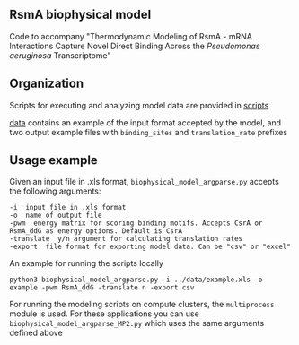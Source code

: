 ## RsmA biophysical model 
Code to accompany "Thermodynamic Modeling of RsmA - mRNA Interactions Capture Novel Direct Binding Across the *Pseudomonas aeruginosa* Transcriptome" 

## Organization 
Scripts for executing and analyzing model data are provided in [scripts](https://github.com/ajlukasiewicz/rsm_biophysical_model/tree/main/scripts) 

[data](https://github.com/ajlukasiewicz/rsm_biophysical_model/tree/main/data) contains an example of the input format accepted by the model, and two output example files with `binding_sites` and `translation_rate` prefixes

## Usage example
Given an input file in .xls format, `biophysical_model_argparse.py` accepts the following arguments:

```
-i  input file in .xls format
-o  name of output file
-pwm  energy matrix for scoring binding motifs. Accepts CsrA or RsmA_ddG as energy options. Default is CsrA
-translate  y/n argument for calculating translation rates
-export  file format for exporting model data. Can be "csv" or "excel"
```
An example for running the scripts locally

`python3 biophysical_model_argparse.py -i ../data/example.xls -o example -pwm RsmA_ddG -translate n -export csv`

For running the modeling scripts on compute clusters, the `multiprocess` module is used. 
For these applications you can use `biophysical_model_argparse_MP2.py` which uses the same arguments defined above
